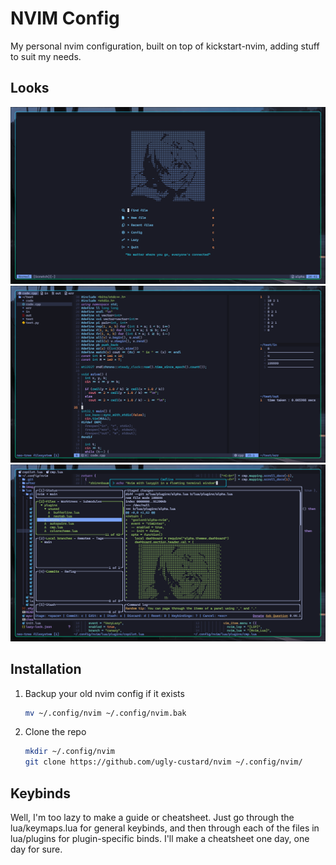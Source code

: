 # NVIM Config

My personal nvim configuration, built on top of kickstart-nvim, adding stuff to suit my needs.

## Looks
![Startpage](images/image1.png)
![Some Open Buffers](images/image2.png)
![LazyGit in a terminal](images/image3.png)

## Installation
1. Backup your old nvim config if it exists
    ```sh
    mv ~/.config/nvim ~/.config/nvim.bak
    ```

2. Clone the repo
    ```sh
    mkdir ~/.config/nvim
    git clone https://github.com/ugly-custard/nvim ~/.config/nvim/
    ```

## Keybinds
Well, I'm too lazy to make a guide or cheatsheet. Just go through the lua/keymaps.lua for general keybinds, and then through each of the files in lua/plugins for plugin-specific binds. I'll make a cheatsheet one day, one day for sure.